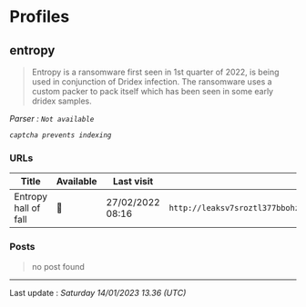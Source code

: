 # Profiles

## **entropy**

> Entropy is a ransomware first seen in 1st quarter of 2022, is being used in conjunction of Dridex infection. The ransomware uses a custom packer to pack itself which has been seen in some early dridex samples. 

_Parser : `Not available`_

_`captcha prevents indexing`_

### URLs
| Title | Available | Last visit | fqdn | Screenshot 
|---|---|---|---|---|
| Entropy hall of fall | 🔴 | 27/02/2022 08:16 | `http://leaksv7sroztl377bbohzl42i3ddlfsxopcb6355zc7olzigedm5agad.onion` | ❌ | 

### Posts

> no post found


 --- 


Last update : _Saturday 14/01/2023 13.36 (UTC)_
